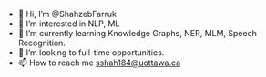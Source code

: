 - 👋 Hi, I’m @ShahzebFarruk
- 👀 I’m interested in NLP, ML
- 🌱 I’m currently learning Knowledge Graphs, NER, MLM, Speech Recognition.
- 💞️ I’m looking to full-time opportunities.
- 📫 How to reach me sshah184@uottawa.ca

<!---
ShahzebFarruk/ShahzebFarruk is a ✨ special ✨ repository because its `README.md` (this file) appears on your GitHub profile.
You can click the Preview link to take a look at your changes.
--->
